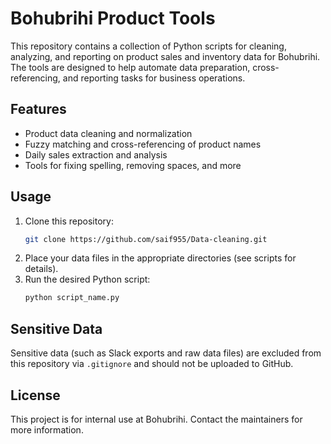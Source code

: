 # Bohubrihi Product Tools

This repository contains a collection of Python scripts for cleaning, analyzing, and reporting on product sales and inventory data for Bohubrihi. The tools are designed to help automate data preparation, cross-referencing, and reporting tasks for business operations.

## Features

- Product data cleaning and normalization
- Fuzzy matching and cross-referencing of product names
- Daily sales extraction and analysis
- Tools for fixing spelling, removing spaces, and more

## Usage

1. Clone this repository:
   ```sh
   git clone https://github.com/saif955/Data-cleaning.git
   ```
2. Place your data files in the appropriate directories (see scripts for details).
3. Run the desired Python script:
   ```sh
   python script_name.py
   ```

## Sensitive Data

Sensitive data (such as Slack exports and raw data files) are excluded from this repository via `.gitignore` and should not be uploaded to GitHub.

## License

This project is for internal use at Bohubrihi. Contact the maintainers for more information.
